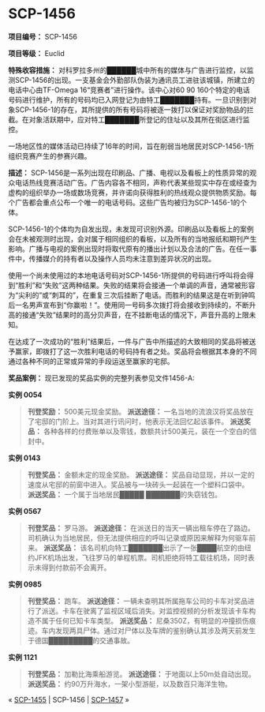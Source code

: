 # SCP-1456
                        


**项目编号：** SCP-1456

**项目等级：** Euclid

**特殊收容措施：** 对科罗拉多州的██████城中所有的媒体与广告进行监控，以监测SCP-1456的出现。一支基金会外勤部队伪装为通讯员工进驻该城镇，所建立的电话中心由TF-Omega 16“竞赛者”进行操作。该中心对60 90 160个特定的电话号码进行维护，所有的号码均已入网登记为由特工███████持有。一旦识别到对象SCP-1456-1的存在，其所提供的所有号码将被逐一拨打以保证对奖励物品的拦截。在对象活跃期中，应对特工███████所登记的住址以及其所在街区进行监控。

一场地区性的媒体活动已持续了16年的时间，旨在削弱当地居民对SCP-1456-1所组织竞赛产生的参赛兴趣。

**描述：** SCP-1456是一系列出现在印刷品、广播、电视以及看板上的性质异常的观众电话热线竞赛活动广告。广告内容各不相同，声称代表某些现实中存在或经查为虚构的组织举办一场或数场竞赛，并许诺向获得胜利的热线观众提供物质奖励。每个广告都会重点公布一个唯一的电话号码。这些广告均被归为SCP-1456-1的个体。

SCP-1456-1的个体均为自发出现，未发现可识别外源。印刷品以及看板上的案例会在未被观测时出现，会对属于相同组织的看板，以及所有的当地报纸和期刊产生影响。广播与电视的案例出现时将取代原有的播出计划以及合法的广告。在任一事件中，传播媒介的持有者以及操作人员均未注意到差异状况的出现。

使用一个尚未使用过的本地电话号码对SCP-1456-1所提供的号码进行呼叫将会得到“胜利”和“失败”这两种结果。失败的结果将会接通一个单调的声音，通常被形容为“尖利的”或“刺耳的”，在重复三次后挂断了电话。而胜利的结果这是在听到钟鸣后一名男声宣布到“你赢啦！”。使用同一号码多次拨打将会接收到持续的，不断升高的接通“失败”结果时的高分贝声音，在不挂断电话的情况下，声音升高的上限未知。

在达成了一次成功的“胜利”结果后，一件与广告中所描述的大致相同的奖品将被送予赢家，即拨打了这一次胜利电话的号码持有者之处。奖品将会根据其本身的不同通过各种不同的正常或异常的手段运送至赢家的宅邸。

**奖品案例：** 现已发现的奖品实例的完整列表参见文件1456-A:

**实例 0054** 


> **刊登奖励：** 500美元现金奖励。
**派送途径：** 一名当地的流浪汉将奖品放在了宅邸的门阶上。当对其进行讯问时，他表示无法回忆起该事件。
**派送奖品：** 各种各样的付费账单以及零钱，数额共计500美元，装在一个空白的信封中。
> 

**实例 0143** 


> **刊登奖品：** 金额未定的现金奖励。
**派送途径：** 奖品自动显现，并以一定的速度从宅邸的前窗中进入。奖品被与一块砖头一起装在一个塑料口袋中。
**派送奖品：** 一个属于当地居民█████ ███████的失窃钱包。
> 

**实例 0567** 


> **刊登奖品：** 罗马游。
**派送途径：** 在派送日的当天一辆出租车停在了路边。司机确认为当地居民，但无法提供相应的呼叫记录或原因来解释为何驱车前来。
**派送奖品：** 该名司机向特工███████出示了一张████航空的由纽约JFK机场出发，飞往罗马的单程机票。司机拒绝将特工载往机场，同时表示未得到付款前不会离开。
> 

**实例 0985** 


> **刊登奖品：** 跑车。
**派送途径：** 一辆未查明其所属拖车公司的卡车对奖品进行了派送。卡车在驶离了监视区域后消失。对监控视频的分析发现该卡车构造不属于任何已知卡车类型。
**派送奖品：** 尼桑350Z，有明显的冲撞损伤痕迹。车内发现两具尸体。通过对尸体以及车牌的鉴别确认其涉及两天前发生于德国█████████的交通事故。
> 

**实例 1121** 


> **刊登奖品：** 加勒比海乘船游览。
**派送途径：** 于地面以上50m处自动出现。
**派送奖品：** 约90万升海水，一架小型游艇，以及数百只海洋生物。
> 



« [SCP-1455](/scp-1455) | SCP-1456 | [SCP-1457](/scp-1457) »





                    